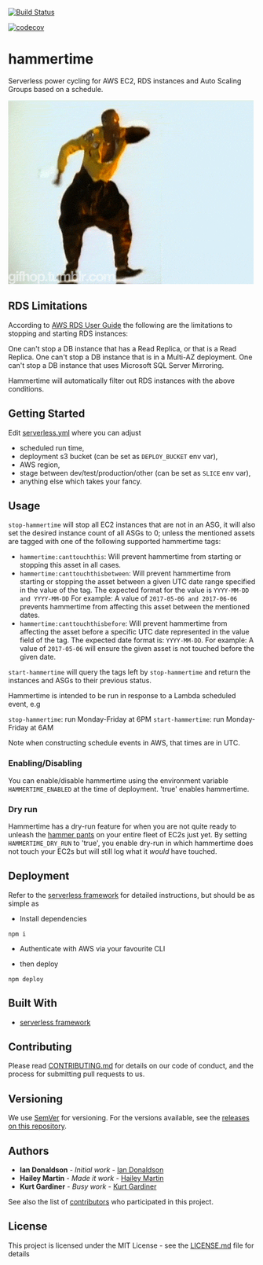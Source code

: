 [![Build Status](https://travis-ci.org/nib-health-funds/hammertime.svg?branch=master)](https://travis-ci.org/nib-health-funds/hammertime)

[![codecov](https://codecov.io/gh/nib-health-funds/hammertime/branch/master/graph/badge.svg)](https://codecov.io/gh/nib-health-funds/hammertime)

# hammertime

Serverless power cycling for AWS EC2, RDS instances and Auto Scaling Groups based on a schedule.

![Stop! Hammer Time!](hammertime.gif)

## RDS Limitations
According to [AWS RDS User Guide](http://docs.aws.amazon.com/AmazonRDS/latest/UserGuide/USER_StopInstance.html) the following are the limitations to stopping and starting RDS instances:

One can't stop a DB instance that has a Read Replica, or that is a Read Replica.
One can't stop a DB instance that is in a Multi-AZ deployment.
One can't stop a DB instance that uses Microsoft SQL Server Mirroring.

Hammertime will automatically filter out RDS instances with the above conditions.

## Getting Started

Edit [serverless.yml](serverless.yml) where you can adjust
* scheduled run time,
* deployment s3 bucket (can be set as `DEPLOY_BUCKET` env var),
* AWS region,
* stage between dev/test/production/other (can be set as `SLICE` env var),
* anything else which takes your fancy.

## Usage

`stop-hammertime` will stop all EC2 instances that are not in an ASG, it will also set the desired instance count of all ASGs to 0; unless the mentioned assets are tagged with one of the following supported hammertime tags:

- `hammertime:canttouchthis`: Will prevent hammertime from starting or stopping this asset in all cases.
- `hammertime:canttouchthisbetween`: Will prevent hammertime from starting or stopping the asset between a given UTC date range specified in the value of the tag. The expected format for the value is `YYYY-MM-DD and YYYY-MM-DD` For example: A value of `2017-05-06 and 2017-06-06` prevents hammertime from affecting this asset between the mentioned dates.
- `hammertime:canttouchthisbefore`: Will prevent hammertime from affecting the asset before a specific UTC date represented in the value field of the tag. The expected date format is: `YYYY-MM-DD`. For example: A value of `2017-05-06` will ensure the given asset is not touched before the given date.

`start-hammertime` will query the tags left by `stop-hammertime` and return the instances and ASGs to their previous status.

Hammertime is intended to be run in response to a Lambda scheduled event, e.g

`stop-hammertime`: run Monday-Friday at 6PM
`start-hammertime`: run Monday-Friday at 6AM

Note when constructing schedule events in AWS, that times are in UTC.

### Enabling/Disabling

You can enable/disable hammertime using the environment variable `HAMMERTIME_ENABLED` at the time of deployment. 'true' enables hammertime.

### Dry run

Hammertime has a dry-run feature for when you are not quite ready to unleash the [hammer pants](https://en.wikipedia.org/wiki/Hammer_pants) on your entire fleet of EC2s just yet.
By setting `HAMMERTIME_DRY_RUN` to 'true', you enable dry-run in which hammertime does not touch your EC2s but will still log what it _would_ have touched.

## Deployment

Refer to the [serverless framework](!https://serverless.com/) for detailed instructions, but should be as simple as

* Install dependencies

```
npm i
```

* Authenticate with AWS via your favourite CLI

* then deploy

```
npm deploy
```

## Built With

* [serverless framework](!https://serverless.com/)

## Contributing

Please read [CONTRIBUTING.md](https://gist.github.com/PurpleBooth/b24679402957c63ec426) for details on our code of conduct, and the process for submitting pull requests to us.

## Versioning

We use [SemVer](http://semver.org/) for versioning. For the versions available, see the [releases on this repository](https://github.com/nib-health-funds/hammertime/releases).

## Authors

* **Ian Donaldson** - *Initial work* - [Ian Donaldson](https://github.com/exidy)
* **Hailey Martin** - *Made it work* - [Hailey Martin](https://github.com/hlmartin)
* **Kurt Gardiner** - *Busy work* - [Kurt Gardiner](https://github.com/krutisfood)

See also the list of [contributors](https://github.com/nib-health-funds/hammertime/contributors) who participated in this project.

## License

This project is licensed under the MIT License - see the [LICENSE.md](LICENSE.md) file for details
